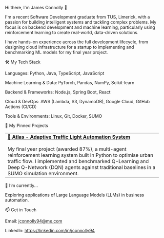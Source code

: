 Hi there, I'm James Connolly 👋

I'm a recent Software Development graduate from TUS, Limerick, with a passion for building intelligent systems and tackling complex problems. My focus is on backend development and machine learning, particularly using reinforcement learning to create real-world, data-driven solutions.

I have hands-on experience across the full development lifecycle, from designing cloud infrastructure for a startup to implementing and benchmarking ML models for my final year project.

🛠️ My Tech Stack

Languages: Python, Java, TypeScript, JavaScript

Machine Learning & Data: PyTorch, Pandas, NumPy, Scikit-learn

Backend & Frameworks: Node.js, Spring Boot, React

Cloud & DevOps: AWS (Lambda, S3, DynamoDB), Google Cloud, GitHub Actions (CI/CD)

Tools & Environments: Linux, Git, Docker, SUMO

🚀 My Pinned Projects

<table>
<tr>
<td width="50%">
<a href="https://github.com/jconnolly94/Atlas"><strong>🤖 Atlas - Adaptive Traffic Light Automation System</strong></a>
<br /><br />
My final year project (awarded 87%), a multi-agent reinforcement learning system built in Python to optimise urban traffic flow. I implemented and benchmarked Q-Learning and Deep Q-Network (DQN) agents against traditional baselines in a SUMO simulation environment.
</td>
</tr>
</table>


🌱 I’m currently...

Exploring applications of Large Language Models (LLMs) in business automation.

📫 Get in Touch

Email: jconnolly94@me.com

LinkedIn: https://linkedin.com/in/jconnolly94
